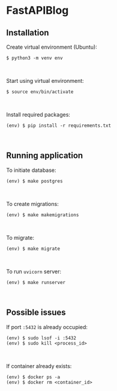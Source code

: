 # FastAPIBlog

## Installation

Create virtual environment (Ubuntu):
```shell
$ python3 -m venv env
```
<br>

Start using virtual environment:

```shell
$ source env/bin/activate
```
<br>

Install required packages:

```shell
(env) $ pip install -r requirements.txt
```
<br>

## Running application

To initiate database:
```shell
(env) $ make postgres
```
<br>

To create migrations:
```shell
(env) $ make makemigrations
```
<br>

To migrate:
```shell
(env) $ make migrate
```
<br>

To run `uvicorn` server:
```shell
(env) $ make runserver
```
<br>

## Possible issues

If port `:5432` is already occupied:
```shell
(env) $ sudo lsof -i :5432
(env) $ sudo kill <process_id>
```
<br>

If container already exists:
```shell
(env) $ docker ps -a
(env) $ docker rm <container_id>
```
